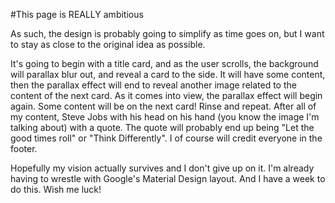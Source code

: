 #This page is REALLY ambitious

As such, the design is probably going to simplify as time goes on, but I want to stay as close to the original idea as possible.

It's going to begin with a title card, and as the user scrolls, the background will parallax blur out, and reveal a card to the side. It will have some content, then the parallax effect will end to reveal another image related to the content of the next card. As it comes into view, the parallax effect will begin again. Some content will be on the next card! Rinse and repeat. After all of my content, Steve Jobs with his head on his hand (you know the image I'm talking about) with a quote. The quote will probably end up being "Let the good times roll" or "Think Differently". I of course will credit everyone in the footer.

Hopefully my vision actually survives and I don't give up on it. I'm already having to wrestle with Google's Material Design layout. And I have a week to do this. Wish me luck!